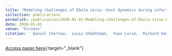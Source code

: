 ```yaml
---
title: "Modeling challenges of Ebola virus--host dynamics during infection and treatment"
collection: publications
permalink: /publication/2020-01-01-Modeling-challenges-of-Ebola-virus-host-dynamics-during-infection-and-treatment
date: 2020-01-01
venue: 'Viruses'
citation: ' Daniel Chertow,  Louis Shekhtman,  Yoav Lurie,  Richard Davey,  Theo Heller,  Harel Dahari, &quot;Modeling challenges of Ebola virus--host dynamics during infection and treatment.&quot; Viruses, 2020.'
---
```

[Access paper here](https://www.mdpi.com/1999-4915/12/1/106){:target="_blank"}

